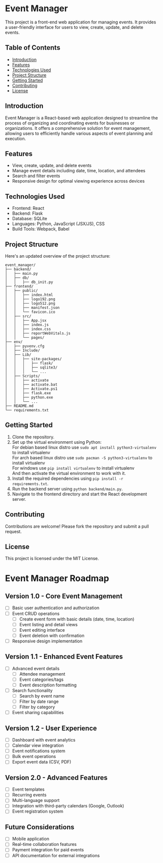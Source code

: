 # Event Manager

This project is a front-end web application for managing events. It provides a user-friendly interface for users to view, create, update, and delete events.

## Table of Contents

- [Introduction](#introduction)
- [Features](#features)
- [Technologies Used](#technologies-used)
- [Project Structure](#project-structure)
- [Getting Started](#getting-started)
- [Contributing](#contributing)
- [License](#license)

## Introduction

Event Manager is a React-based web application designed to streamline the process of organizing and coordinating events for businesses or organizations. It offers a comprehensive solution for event management, allowing users to efficiently handle various aspects of event planning and execution.

## Features

- View, create, update, and delete events
- Manage event details including date, time, location, and attendees
- Search and filter events
- Responsive design for optimal viewing experience across devices

## Technologies Used

- Frontend: React
- Backend: Flask
- Database: SQLite
- Languages: Python, JavaScript (JSX/JS), CSS
- Build Tools: Webpack, Babel

## Project Structure

Here's an updated overview of the project structure:
```
event_manager/
├── backend/
│   ├── main.py
│   ├── db/
│   │   ├── db_init.py
├── frontend/
│   ├── public/
│   │   ├── index.html
│   │   ├── logo192.png
│   │   ├── logo512.png
│   │   ├── manifest.json
│   │   └── favicon.ico
│   ├── src/
│   │   ├── App.jsx
│   │   ├── index.js
│   │   ├── index.css
│   │   ├── reportWebVitals.js
│   │   └── pages/
├── env/
│   ├── pyvenv.cfg
│   ├── Include/
│   ├── Lib/
│   │   ├── site-packages/
│   │   │   ├── flask/
│   │   │   ├── sqlite3/
│   │   │   └── ...
│   ├── Scripts/
│   │   ├── activate
│   │   ├── activate.bat
│   │   ├── Activate.ps1
│   │   ├── flask.exe
│   │   ├── python.exe
│   │   └── ...
├── README.md
└── requirements.txt
```

## Getting Started

1. Clone the repository.
2. Set up the virtual environment using Python:
  <br>For debian based linux distro use `sudo apt install python3-virtualenv` to install virtualenv
  <br>For arch based linux distro use `sudo pacman -S python3-virtualenv` to install virtualenv
  <br>For windows use `pip install virtualenv` to install virtualenv
  <br>And then activate the virtual environment to work with it.
3. Install the required dependencies using `pip install -r requirements.txt`.
4. Run the backend server using `python backend/main.py`.
5. Navigate to the frontend directory and start the React development server.

## Contributing

Contributions are welcome! Please fork the repository and submit a pull request.

## License

This project is licensed under the MIT License.

# Event Manager Roadmap

## Version 1.0 - Core Event Management
- [ ] Basic user authentication and authorization
- [ ] Event CRUD operations
  - [ ] Create event form with basic details (date, time, location)
  - [ ] Event listing and detail views
  - [ ] Event editing interface
  - [ ] Event deletion with confirmation
- [ ] Responsive design implementation

## Version 1.1 - Enhanced Event Features
- [ ] Advanced event details
  - [ ] Attendee management
  - [ ] Event categories/tags
  - [ ] Event description formatting
- [ ] Search functionality
  - [ ] Search by event name
  - [ ] Filter by date range
  - [ ] Filter by category
- [ ] Event sharing capabilities

## Version 1.2 - User Experience
- [ ] Dashboard with event analytics
- [ ] Calendar view integration
- [ ] Event notifications system
- [ ] Bulk event operations
- [ ] Export event data (CSV, PDF)

## Version 2.0 - Advanced Features
- [ ] Event templates
- [ ] Recurring events
- [ ] Multi-language support
- [ ] Integration with third-party calendars (Google, Outlook)
- [ ] Event registration system

## Future Considerations
- [ ] Mobile application
- [ ] Real-time collaboration features
- [ ] Payment integration for paid events
- [ ] API documentation for external integrations
